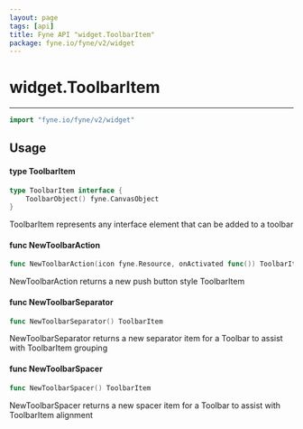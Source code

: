 ```yaml
---
layout: page
tags: [api]
title: Fyne API "widget.ToolbarItem"
package: fyne.io/fyne/v2/widget
---
```


# widget.ToolbarItem
---
```go
import "fyne.io/fyne/v2/widget"
```

## Usage

#### type ToolbarItem

```go
type ToolbarItem interface {
	ToolbarObject() fyne.CanvasObject
}
```

ToolbarItem represents any interface element that can be added to a toolbar

#### func  NewToolbarAction

```go
func NewToolbarAction(icon fyne.Resource, onActivated func()) ToolbarItem
```
NewToolbarAction returns a new push button style ToolbarItem

#### func  NewToolbarSeparator

```go
func NewToolbarSeparator() ToolbarItem
```
NewToolbarSeparator returns a new separator item for a Toolbar to assist with ToolbarItem grouping

#### func  NewToolbarSpacer

```go
func NewToolbarSpacer() ToolbarItem
```
NewToolbarSpacer returns a new spacer item for a Toolbar to assist with ToolbarItem alignment
